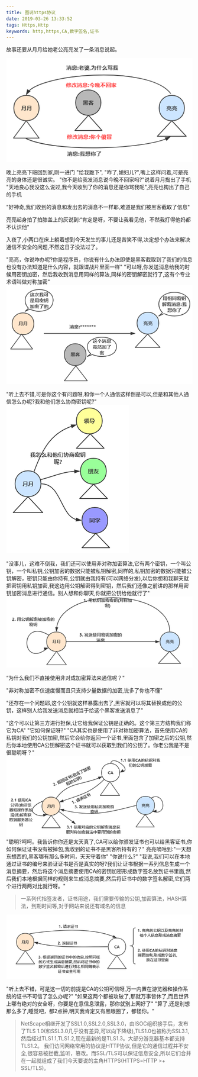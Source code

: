```yaml
---
title: 图说https协议
date: 2019-03-26 13:33:52
tags: Https,Http
keywords: http,https,CA,数字签名,证书
---
```


故事还要从月月给她老公亮亮发了一条消息说起。

![](/images/Https/https_message_1.png)
<!--more-->
晚上亮亮下班回到家,刚一进门
"给我跪下",
"咋了,媳妇儿?",嘴上这样问着,可是亮亮的身体还是很诚实。
"你不是给我发消息说今晚不回家吗?"说着月月掏出了手机
"天地良心我没这么说过,我今天收到了你的消息还是你骂我呢",亮亮也掏出了自己的手机

"好神奇,我们收到的消息和发出去的消息不一样耶,难道是我们被黑客截取了信息"

亮亮起身拍了拍膝盖上的灰说到:“肯定是呀，不要让我看见他，不然我打得他妈都不认识他"

入夜了,小两口在床上躺着想到今天发生的事儿还是苦笑不得,决定想个办法来解决通信不安全的问题,不然这日子没法过了。

"亮亮，你说咋办呢?你是程序员，你说有什么办法即使是黑客截取到了我们的信息也没有办法知道是什么内容，就跟谍战片里面一样"
"可以呀,你发送消息给我的时候用密钥加密，然后我收到消息用同样的算法,同样的密钥解密就行了,这有个专业术语叫做对称加密"
![](/images/Https/https_message_2.png)

"听上去不错,可是你这个有问题呀,和你一个人通信这样倒是可以,但是和其他人通信怎么办呢?我和他们怎么协商密钥呢?"
![](/images/Https/https_message_3.png)

"没事儿，这难不倒我，我们还可以使用非对称加密算法,它有两个密钥，一个叫公钥，一个叫私钥,公钥加密的数据只能被私钥解密,同样的,私钥加密的数据只能被公钥解密，密钥只能由你持有,公钥就由我持有(可以网络分发),以后你想和我聊天就把密钥用私钥加密,我这边用公钥解密得到密钥，然后我们还像之前讲的那样用密钥加密消息进行通信。别人想和你聊天,你就把公钥给他就行了"
![](/images/Https/https_message_4.png)

“为什么我们不直接使用非对成加密算法来通信呢？"

"非对称加密不仅速度慢而且只支持少量数据的加密,说多了你也不懂"

"还存在一个问题耶,这个公钥就这样暴露出去了,黑客就可以将其替换成他的公钥，这样别人给我发送消息就相当于给这个黑客发送消息了"

"这个可以让第三方进行担保,让它给我保证公钥是正确的。这个第三方结构我们称它为CA"
"它如何保证呀?"
"CA其实也是使用了非对称加密算法，首先使用CA的私钥对我们的公钥加密,然后它会给你返回一个证书,里面包含了加密之后的公钥,然后你本地使用CA公钥解密这个证书就可以获取到我们的公钥了。你老公我是不是很聪明呀？"
![](/images/Https/https_message_5.png)
"聪明?呵呵。我告诉你你还是太天真了,CA可以给你颁发证书也可以给黑客证书,你如何保证证书没有被掉包,我收到的证书不是黑客所持有的？"
亮亮嘀咕到:"一天想东想西的,黑客哪有那么多时间，天天守着你"
"你说什么?"
"我说,我们可以在本地通过证书的编号来验证证书是否是真实的呀?我们让证书根据一系列信息生成一个消息摘要，然后将这个消息摘要使用CA的密钥加密形成数字签名放到证书里面,然后我们本地根据同样的规则来生成消息摘要,然后将证书中的数字签名解密,它们两个进行两两对比就行呀。"
>一系列代指签发者，证书用途，我们需要传输的公钥,加密算法，HASH算法，到期时间等,对于网站来说还有域名的信息

![](/images/Https/https_message_6.png)

"听上去不错，可是这一切的前提是CA的公钥可信呀,万一内置在游览器和操作系统的证书不可信了怎么办呢?"
"如果这两个都被攻破了,那就万事皆休了,而且世界上哪有绝对的安全呀，你要是在意信息泄露，那你就别上网好了"
"算了,还是别想那么多了,睡觉吧，都2点钟,明天我肯定又有黑眼圈了，都怪你。"

>NetScape相继开发了SSL1.0,SSL2.0,SSL3.0，由ISOC组织接手后，发布了TLS 1.0(和SSL3.0几乎没有差异,可以向下降级),TLS1.0也被称为SSL3.1,然后经过TLS1.1,TLS1.2,现在最新的是TLS1.3。大部分游览器基本都支持TLS1.2。
>我们访问网络常用的协议是HTTP协议,但是它的通信过程并不安全,很容易被拦截,监听，篡改。而SSL/TLS可以保证信息安全,所以它们合并在一起就组成了我们今天要说的主角HTTPS(HTTPS=HTTP >+ SSL/TLS)。

